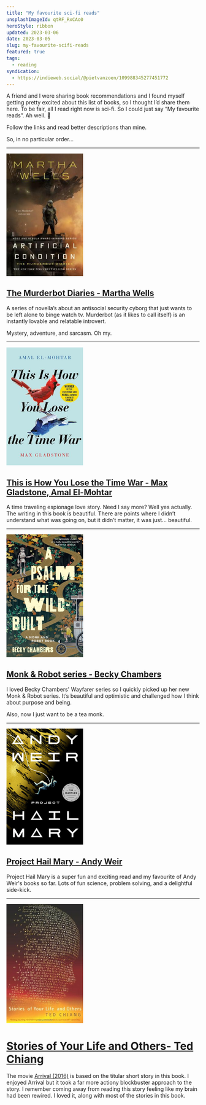 ```yaml
---
title: "My favourite sci-fi reads"
unsplashImageId: qtRF_RxCAo0
heroStyle: ribbon
updated: 2023-03-06
date: 2023-03-05
slug: my-favourite-scifi-reads
featured: true
tags:
  - reading
syndication:
  - https://indieweb.social/@pietvanzoen/109988345277451772
---
```


A friend and I were sharing book recommendations and I found myself getting pretty excited about this list of books, so I thought I’d share them here. To be fair, all I read right now is sci-fi. So I could just say “My favourite reads”. Ah well. 🤷

Follow the links and read better descriptions than mine.

So, in no particular order…

----

<a href="https://app.thestorygraph.com/series/12"><img alt="Book cover of Artificial Condition by Martha Wells" src="/notes/2023-03-05-my-favourite-scifi-reads/murderbot.jpg" class="float-right img-rounded" style="max-width: 200px;"/></a>

## [The Murderbot Diaries - Martha Wells](https://app.thestorygraph.com/series/12)

A series of novella’s about an antisocial security cyborg that just wants to be left alone to binge watch tv. Murderbot (as it likes to call itself) is an instantly lovable and relatable introvert.

Mystery, adventure, and sarcasm. Oh my.


<span class="cf"></span>

----

<a href="https://app.thestorygraph.com/books/598c1aad-4bda-437f-9e10-fcddd2152ae8"><img alt="Book cover of This is How You Lose the Time War by Max Gladstone and Amal El-Mohtar" src="/notes/2023-03-05-my-favourite-scifi-reads/thisishowyoulosethetimewar.jpg" class="float-right img-rounded" style="max-width: 200px;"/></a>

## [This is How You Lose the Time War - Max Gladstone, Amal El-Mohtar](https://app.thestorygraph.com/books/598c1aad-4bda-437f-9e10-fcddd2152ae8)

A time traveling espionage love story. Need I say more? Well yes actually. The writing in this book is beautiful. There are points where I didn’t understand what was going on, but it didn’t matter, it was just... beautiful.

<span class="cf"></span>

----

<a href="https://app.thestorygraph.com/series/5043"><img alt="Book cover of A Psalm for the Wild-Built by Becky Chambers" src="/notes/2023-03-05-my-favourite-scifi-reads/apsalmforthewildbuilt.jpg" class="float-right img-rounded" style="max-width: 200px;"/></a>

## [Monk & Robot series - Becky Chambers](https://app.thestorygraph.com/series/5043)

I loved Becky Chambers' Wayfarer series so I quickly picked up her new Monk & Robot series. It’s beautiful and optimistic and challenged how I think about purpose and being.

Also, now I just want to be a tea monk.

<span class="cf"></span>

----

<a href="https://app.thestorygraph.com/books/ac3ea915-993d-4f30-8632-0f91e4ad0704"><img alt="Book cover of Project Hail Mary by Andy Weir" src="/notes/2023-03-05-my-favourite-scifi-reads/projecthailmary.jpg" class="float-right img-rounded" style="max-width: 200px;"/></a>

## [Project Hail Mary - Andy Weir](https://app.thestorygraph.com/books/ac3ea915-993d-4f30-8632-0f91e4ad0704)

Project Hail Mary is a super fun and exciting read and my favourite of Andy Weir's books so far. Lots of fun science, problem solving, and a delightful side-kick.

<span class="cf"></span>

----

<a href="https://app.thestorygraph.com/books/c34ac03b-3b0e-4a24-b694-e46674918a3a"><img alt="Book cover of Stories of Your Life and Others by Ted Chiang" src="/notes/2023-03-05-my-favourite-scifi-reads/storiesofyourlife.jpg" class="float-right img-rounded" style="max-width: 200px;"/></a>

# [Stories of Your Life and Others- Ted Chiang](https://app.thestorygraph.com/books/c34ac03b-3b0e-4a24-b694-e46674918a3a)

The movie [Arrival (2016)](https://en.wikipedia.org/wiki/Arrival_\(film\)) is based on the titular short story in this book. I enjoyed Arrival but it took a far more actiony blockbuster approach to the story. I remember coming away from reading this story feeling like my brain had been rewired. I loved it, along with most of the stories in this book.

<span class="cf"></span>
